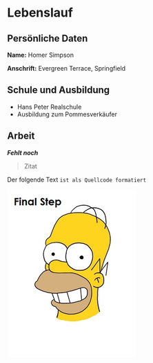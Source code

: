 # Lebenslauf

## Persönliche Daten
**Name:** Homer Simpson

**Anschrift:** Evergreen Terrace, Springfield

## Schule und Ausbildung
* Hans Peter Realschule
* Ausbildung zum Pommesverkäufer

## Arbeit
***Fehlt noch***

> Zitat

Der folgende Text `ist als Quellcode formatiert`

![](homer.jpg "")
